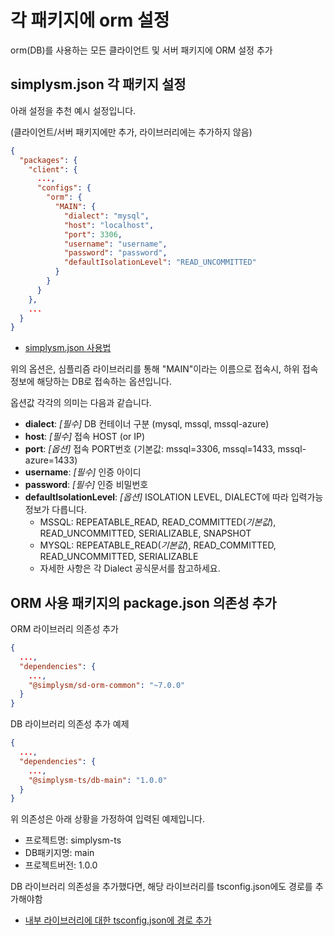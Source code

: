 # 각 패키지에 orm 설정

orm(DB)를 사용하는 모든 클라이언트 및 서버 패키지에 ORM 설정 추가

## simplysm.json 각 패키지 설정

아래 설정을 추천 예시 설정입니다.

(클라이언트/서버 패키지에만 추가, 라이브러리에는 추가하지 않음)

``` json
{
  "packages": {
    "client": {
      ...,
      "configs": {
        "orm": {
          "MAIN": {
            "dialect": "mysql",
            "host": "localhost",
            "port": 3306,
            "username": "username",
            "password": "password",
            "defaultIsolationLevel": "READ_UNCOMMITTED"
          }
        }
      }
    },
    ...
  }
}
```
* [simplysm.json 사용법](conf-usage.md)

위의 옵션은, 심플리즘 라이브러리를 통해 "MAIN"이라는 이름으로 접속시, 하위 접속정보에 해당하는 DB로 접속하는 옵션입니다. 

옵션값 각각의 의미는 다음과 같습니다.

* **dialect**: *[필수]* DB 컨테이너 구분 (mysql, mssql, mssql-azure)
* **host**: *[필수]* 접속 HOST (or IP)
* **port**: *[옵션]* 접속 PORT번호 (기본값: mssql=3306, mssql=1433, mssql-azure=1433)
* **username**: *[필수]* 인증 아이디
* **password**: *[필수]* 인증 비밀번호
* **defaultIsolationLevel**: *[옵션]* ISOLATION LEVEL, DIALECT에 따라 입력가능 정보가 다릅니다. 
  * MSSQL: REPEATABLE_READ, READ_COMMITTED(*기본값*), READ_UNCOMMITTED, SERIALIZABLE, SNAPSHOT
  * MYSQL: REPEATABLE_READ(*기본값*), READ_COMMITTED, READ_UNCOMMITTED, SERIALIZABLE
  * 자세한 사항은 각 Dialect 공식문서를 참고하세요.

## ORM 사용 패키지의 package.json 의존성 추가

ORM 라이브러리 의존성 추가

``` json
{
  ...,
  "dependencies": {
    ...,
    "@simplysm/sd-orm-common": "~7.0.0"
  }
}
```

DB 라이브러리 의존성 추가 예제

``` json
{
  ...,
  "dependencies": {
    ...,
    "@simplysm-ts/db-main": "1.0.0"
  }
}
```

위 의존성은 아래 상황을 가정하여 입력된 예제입니다.
* 프로젝트명: simplysm-ts
* DB패키지명: main
* 프로젝트버전: 1.0.0

DB 라이브러리 의존성을 추가했다면, 해당 라이브러리를 tsconfig.json에도 경로를 추가해야함
* [내부 라이브러리에 대한 tsconfig.json에 경로 추가](lib-ts-paths.md)
